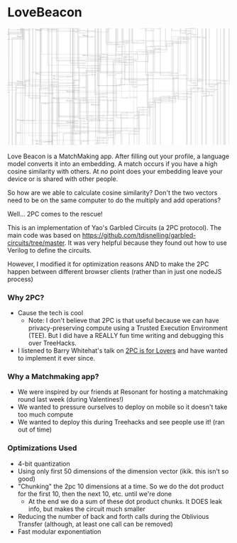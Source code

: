 # LoveBeacon
![Dot Product Circuit](circuit.jpeg)

Love Beacon is a MatchMaking app. After filling out your profile, a language model converts it into an embedding. A match occurs if you have a high cosine similarity with others. At no point does your embedding leave your device or is shared with other people.

So how are we able to calculate cosine similarity? Don't the two vectors need to be on the same computer to do the multiply and add operations?

Well... 2PC comes to the rescue!

This is an implementation of Yao's Garbled Circuits (a 2PC protocol). The main code was based on https://github.com/tdjsnelling/garbled-circuits/tree/master. It was very helpful because they found out how to use Verilog to define the circuits.

However, I modified it for optimization reasons AND to make the 2PC happen between different browser clients (rather than in just one nodeJS process)

### Why 2PC?
- Cause the tech is cool
  - Note: I don't believe that 2PC is that useful because we can have privacy-preserving compute using a Trusted Execution Environment (TEE). But I did have a REALLY fun time writing and debugging this over TreeHacks.
- I listened to Barry Whitehat's talk on [2PC is for Lovers](https://www.youtube.com/watch?v=PzcDqegGoKI) and have wanted to implement it ever since.

### Why a Matchmaking app?
- We were inspired by our friends at Resonant for hosting a matchmaking round last week (during Valentines!)
- We wanted to pressure ourselves to deploy on mobile so it doesn't take too much compute
- We wanted to deploy this during Treehacks and see people use it! (ran out of time)

### Optimizations Used
- 4-bit quantization
- Using only first 50 dimensions of the dimension vector (ikik. this isn't so good)
- "Chunking" the 2pc 10 dimensions at a time. So we do the dot product for the first 10, then the next 10, etc. until we're done
  - At the end we do a sum of these dot product chunks. It DOES leak info, but makes the circuit much smaller
- Reducing the number of back and forth calls during the Oblivious Transfer (although, at least one call can be removed)
- Fast modular exponentiation